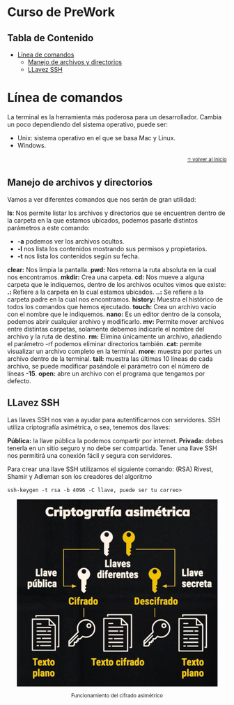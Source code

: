 # Curso de PreWork<!-- omit in toc -->

## Tabla de Contenido<!-- omit in toc -->
- [Línea de comandos](#l%c3%adnea-de-comandos)
  - [Manejo de archivos y directorios](#manejo-de-archivos-y-directorios)
  - [LLavez SSH](#llavez-ssh)


# Línea de comandos
La terminal es la herramienta más poderosa para un desarrollador. Cambia un poco dependiendo del sistema operativo, puede ser:

- Unix: sistema operativo en el que se basa Mac y Linux.
- Windows.

<div align="right">
  <small><a href="#tabla-de-contenido">🡡 volver al inicio</a></small>
</div>

## Manejo de archivos y directorios
Vamos a ver diferentes comandos que nos serán de gran utilidad:

**ls**: Nos permite listar los archivos y directorios que se encuentren dentro de la carpeta en la que estamos ubicados, podemos pasarle distintos parámetros a este comando:
- **-a** podemos ver los archivos ocultos.
- **-l** nos lista los contenidos mostrando sus permisos y propietarios.
- **-t** nos lista los contenidos según su fecha.

**clear:** Nos limpia la pantalla.
**pwd:** Nos retorna la ruta absoluta en la cual nos encontramos.
**mkdir:** Crea una carpeta.
**cd:** Nos mueve a alguna carpeta que le indiquemos, dentro de los archivos ocultos vimos que existe:
**.:** Refiere a la carpeta en la cual estamos ubicados.
**..:** Se refiere a la carpeta padre en la cual nos encontramos.
**history:** Muestra el histórico de todos los comandos que hemos ejecutado.
**touch:** Crea un archivo vacío con el nombre que le indiquemos.
**nano:** Es un editor dentro de la consola, podemos abrir cualquier archivo y modificarlo.
**mv:** Permite mover archivos entre distintas carpetas, solamente debemos indicarle el nombre del archivo y la ruta de destino.
**rm:** Elimina únicamente un archivo, añadiendo el parámetro -rf podemos eliminar directorios también.
**cat:** permite visualizar un archivo completo en la terminal.
**more:** muestra por partes un archivo dentro de la terminal.
**tail:** muestra las últimas 10 líneas de cada archivo, se puede modificar pasándole el parámetro con el número de líneas **-15**.
**open:** abre un archivo con el programa que tengamos por defecto.

## LLavez SSH

Las llaves SSH nos van a ayudar para autentificarnos con servidores. SSH utiliza criptografía asimétrica, o sea, tenemos dos llaves:

**Pública:** la llave pública la podemos compartir por internet.
**Privada:** debes tenerla en un sitio seguro y no debe ser compartida.
Tener una llave SSH nos permitirá una conexión fácil y segura con servidores.

Para crear una llave SSH utilizamos el siguiente comando:
(RSA) Rivest, Shamir y Adleman son los creadores del algoritmo
```shell
ssh-keygen -t rsa -b 4096 -C llave, puede ser tu correo> 
```

<div align="center">
  <img src="img/ssh.png">
  <small><p>Funcionamiento del cifrado asimétrico</p></small>
</div>